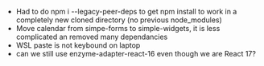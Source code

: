 


- Had to do  npm i --legacy-peer-deps to get npm install to work in a completely new cloned directory (no previous node_modules)
- Move calendar from simpe-forms to simple-widgets, it is less complicated an removed many dependancies
- WSL paste is not keybound on laptop
- can we still use enzyme-adapter-react-16 even though we are React 17?

